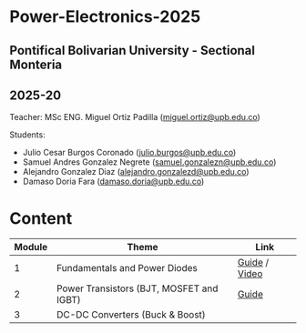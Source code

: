 # Power-Electronics-2025

## Pontifical Bolivarian University - Sectional Monteria
## 2025-20

Teacher: MSc ENG. Miguel Ortiz Padilla (miguel.ortiz@upb.edu.co)

Students:
- Julio Cesar Burgos Coronado (julio.burgos@upb.edu.co)
- Samuel Andres Gonzalez Negrete (samuel.gonzalezn@upb.edu.co)
- Alejandro Gonzalez Diaz (alejandro.gonzalezd@upb.edu.co)
- Damaso Doria Fara (damaso.doria@upb.edu.co)
# Content
|     Module     |       Theme                             |     Link       |
|----------------|-----------------------------------------|----------------|
| 1              |Fundamentals and Power Diodes            |[Guide](https://github.com/Samuel-Gonzalez22/power_electronics-2025/tree/4f580069f43f348ad178a7d1bd6db46d3d298081/Module%201%20-%20Power%20Diodes%20and%20Rectifiers) / [Video](https://youtu.be/_O3qtswugaU)|
| 2              |Power Transistors (BJT, MOSFET and IGBT) |[Guide](https://github.com/Samuel-Gonzalez22/power_electronics-2025/blob/fadb446ea6837f7902789caef65003d292430527/Module%202%20-%20Power%20Transistors%20(BJT%2C%20MOSFET%2C%20and%20IGBT)/Power%20Transistors%20(BJT%2C%20MOSFET%2C%20and%20IGBT).md)
| 3              | DC-DC Converters (Buck & Boost)| 

